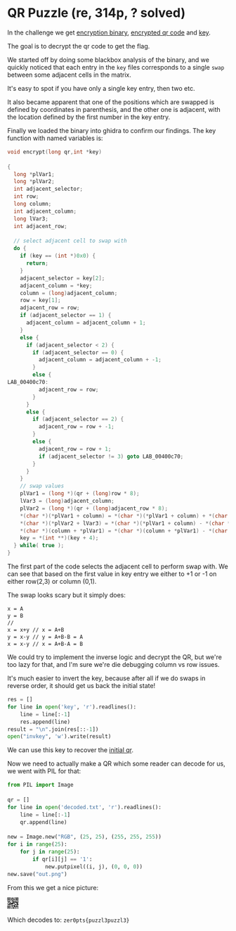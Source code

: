 # QR Puzzle (re, 314p, ? solved)

In the challenge we get [encryption binary](chall), [encrypted qr code](encrypted.qr) and [key](key).

The goal is to decrypt the qr code to get the flag.

We started off by doing some blackbox analysis of the binary, and we quickly noticed that each entry in the `key` files corresponds to a single `swap` between some adjacent cells in the matrix.

It's easy to spot if you have only a single key entry, then two etc.

It also became apparent that one of the positions which are swapped is defined by coordinates in parenthesis, and the other one is adjacent, with the location defined by the first number in the key entry.

Finally we loaded the binary into ghidra to confirm our findings.
The key function with named variables is:

```c
void encrypt(long qr,int *key)

{
  long *plVar1;
  long *plVar2;
  int adjacent_selector;
  int row;
  long column;
  int adjacent_column;
  long lVar3;
  int adjacent_row;
  
  // select adjacent cell to swap with 
  do {
    if (key == (int *)0x0) {
      return;
    }
    adjacent_selector = key[2];
    adjacent_column = *key;
    column = (long)adjacent_column;
    row = key[1];
    adjacent_row = row;
    if (adjacent_selector == 1) {
      adjacent_column = adjacent_column + 1;
    }
    else {
      if (adjacent_selector < 2) {
        if (adjacent_selector == 0) {
          adjacent_column = adjacent_column + -1;
        }
        else {
LAB_00400c70:
          adjacent_row = row;
        }
      }
      else {
        if (adjacent_selector == 2) {
          adjacent_row = row + -1;
        }
        else {
          adjacent_row = row + 1;
          if (adjacent_selector != 3) goto LAB_00400c70;
        }
      }
    }
    // swap values
    plVar1 = (long *)(qr + (long)row * 8);
    lVar3 = (long)adjacent_column;
    plVar2 = (long *)(qr + (long)adjacent_row * 8);
    *(char *)(*plVar1 + column) = *(char *)(*plVar1 + column) + *(char *)(*plVar2 + lVar3);
    *(char *)(*plVar2 + lVar3) = *(char *)(*plVar1 + column) - *(char *)(*plVar2 + lVar3);
    *(char *)(column + *plVar1) = *(char *)(column + *plVar1) - *(char *)(*plVar2 + lVar3);
    key = *(int **)(key + 4);
  } while( true );
}
```

The first part of the code selects the adjacent cell to perform swap with.
We can see that based on the first value in key entry we either to +1 or -1 on either row(2,3) or column (0,1).

The swap looks scary but it simply does:

```
x = A
y = B
//
x = x+y // x = A+B
y = x-y // y = A+B-B = A
x = x-y // x = A+B-A = B 
```

We could try to implement the inverse logic and decrypt the QR, but we're too lazy for that, and I'm sure we're die debugging column vs row issues.

It's much easier to invert the key, because after all if we do swaps in reverse order, it should get us back the initial state!

```python
res = []
for line in open('key', 'r').readlines():
    line = line[:-1]
    res.append(line)
result = "\n".join(res[::-1])
open("invkey", 'w').write(result)
```

We can use this key to recover the [initial qr](decoded.txt).

Now we need to actually make a QR which some reader can decode for us, we went with PIL for that:

```python
from PIL import Image

qr = []
for line in open('decoded.txt', 'r').readlines():
    line = line[:-1]
    qr.append(line)

new = Image.new("RGB", (25, 25), (255, 255, 255))
for i in range(25):
    for j in range(25):
        if qr[i][j] == '1':
            new.putpixel((i, j), (0, 0, 0))
new.save("out.png")
```

From this we get a nice picture:

![](out.png)

Which decodes to: `zer0pts{puzzl3puzzl3}`
